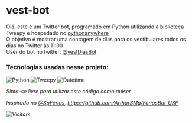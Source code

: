 # vest-bot

Olá, este é um Twitter bot, programado em Python utilizando a biblioteca Tweepy e hospedado no <a href="https://www.pythonanywhere.com">pythonanywhere</a><br>
O objetivo é mostrar uma contagem de dias para os vestibulares todos os dias no Twitter às 11:00<br>
User do bot no twitter: <a href="twitter/vestDiasBot">@vestDiasBot</a>



### Tecnologias usadas nesse projeto:
![Python](https://img.shields.io/badge/Python-4C53AD?style=for-the-badge&logo=python&logoColor=yellow)
![Tweepy](https://img.shields.io/badge/tweepy-809B7B?style=for-the-badge&logo=tweepy&logoColor=yellow)
![Datetime](https://img.shields.io/badge/datetime-DA532F?style=for-the-badge&logo=datetime&logoColor=yellow)

<i>Sinta-se livre para utilizar este código como quiser</i>

<i>Inspirado no <a href="https://twitter.com/SpFerias">@SpFerias</a>, https://github.com/ArthurSMg/FeriasBot_USP

  
 ![Visitors](https://api.visitorbadge.io/api/VisitorHit?user=oliveiraeliel&vest-bot&countColor=%237B1E7A)


